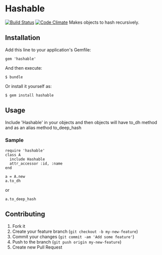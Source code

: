 # Hashable
[![Build Status](https://travis-ci.org/mustafaturan/hashable.png)](https://travis-ci.org/mustafaturan/hashable) [![Code Climate](https://codeclimate.com/github/mustafaturan/hashable.png)](https://codeclimate.com/github/mustafaturan/hashable)
Makes objects to hash recursively.

## Installation

Add this line to your application's Gemfile:

    gem 'hashable'

And then execute:

    $ bundle

Or install it yourself as:

    $ gem install hashable

## Usage

Include 'Hashable' in your objects and then objects will have to_dh method and as an alias method to_deep_hash
  
### Sample
    require 'hashable'
    class A
      include Hashable
      attr_accessor :id, :name
    end
    
    a = A.new
    a.to_dh

or

    a.to_deep_hash
    

## Contributing

1. Fork it
2. Create your feature branch (`git checkout -b my-new-feature`)
3. Commit your changes (`git commit -am 'Add some feature'`)
4. Push to the branch (`git push origin my-new-feature`)
5. Create new Pull Request
